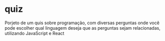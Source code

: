 # quiz
 Porjeto de um quis sobre programação, com diversas perguntas onde você pode escolher qual linguagem deseja que as perguntas sejam relacionadas, utilizando JavaScript e React
